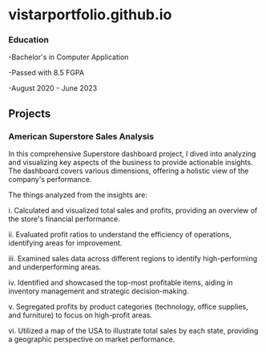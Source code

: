 # vistarportfolio.github.io

### Education
-Bachelor's in Computer Application

-Passed with 8.5 FGPA

-August 2020 - June 2023

## Projects
### American Superstore Sales Analysis

In this comprehensive Superstore dashboard project, I dived into analyzing and visualizing key aspects of the business to provide actionable insights. The dashboard covers various dimensions, offering a holistic view of the company's performance.

The things analyzed from the insights are:

 i. Calculated and visualized total sales and profits, providing an overview of the store's financial performance.

ii. Evaluated profit ratios to understand the efficiency of operations, identifying areas for improvement.

iii. Examined sales data across different regions to identify high-performing and underperforming areas.

iv. Identified and showcased the top-most profitable items, aiding in inventory management and strategic decision-making.

v. Segregated profits by product categories (technology, office supplies, and furniture) to focus on high-profit areas.

vi. Utilized a map of the USA to illustrate total sales by each state, providing a geographic perspective on market performance.
